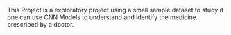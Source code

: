 This Project is a exploratory project using a small sample dataset to study if one can use CNN Models to understand and identify the medicine prescribed by a doctor.
